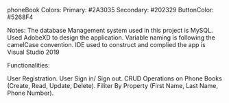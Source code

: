 phoneBook
Colors: Primary: #2A3035 Secondary: #202329 ButtonColor: #5268F4

Notes: The database Management system used in this project is MySQL. Used AdobeXD to design the application. Variable naming is following the camelCase convention. IDE used to construct and complied the app is Visual Studio 2019

Functionalities:

User Registration.
User Sign in/ Sign out.
CRUD Operations on Phone Books (Create, Read, Update, Delete).
Filiter By Property (First Name, Last Name, Phone Number).